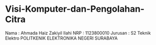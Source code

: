 # Visi-Komputer-dan-Pengolahan-Citra
Nama    : Ahmada Haiz Zakiyil Ilahi
NRP     : 1123800010
Jurusan : S2 Teknik Elektro
POLITKENIK ELEKTRONIKA NEGERI SURABAYA